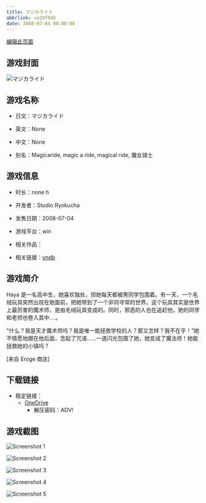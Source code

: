```yaml
---
title: マジカライド
abbrlink: ce29f9db
date: 2008-07-04 00:00:00
---
```

[编辑此页面](https://github.com/ACG-3/ADV3-source/blob/main/source/_posts/games/%E3%83%9E%E3%82%B8%E3%82%AB%E3%83%A9%E3%82%A4%E3%83%89.md)

## 游戏封面

![マジカライド](https://pan.timero.xyz/d/onedrive/img_lib_001/%E3%83%9E%E3%82%B8%E3%82%AB%E3%83%A9%E3%82%A4%E3%83%89_cover.avif)


## 游戏名称

- 日文：マジカライド
- 英文：None
- 中文：None

- 别名：Magicaride, magic a ride, magical ride, 魔女骑士


## 游戏信息

- 时长：none h
- 开发者：Studio Ryokucha
- 发售日期：2008-07-04
- 游戏平台：win
- 相关作品：

- 相关链接：[vndb](https://vndb.org/v825)


## 游戏简介

Haya 是一名高中生，她喜欢独处，但她每天都被男同学包围着。有一天，一个毛绒玩具突然出现在她面前，把她带到了一个非同寻常的世界。这个玩具其实是世界上最厉害的魔术师，是由毛绒玩具变成的。同时，邪恶的人也在追赶他，她的同学和老师也卷入其中....。

"什么？我是天才魔术师吗？我是唯一能拯救学校的人？那又怎样？我不在乎！"她不情愿地跟在他后面，念起了咒语......一道闪光包围了她，她变成了魔法师！她能拯救她的小镇吗？

[来自 Eroge 商店]


## 下载链接

- 稳定链接：
    - [OneDrive](https://pan.timero.xyz/onedrive/adv_lib_001/%E3%83%9E%E3%82%B8%E3%82%AB%E3%83%A9%E3%82%A4%E3%83%89)
        - 解压密码：ADV!



## 游戏截图


![Screenshot 1](https://pan.timero.xyz/d/onedrive/img_lib_001/%E3%83%9E%E3%82%B8%E3%82%AB%E3%83%A9%E3%82%A4%E3%83%89_Screenshot_1.avif)

![Screenshot 2](https://pan.timero.xyz/d/onedrive/img_lib_001/%E3%83%9E%E3%82%B8%E3%82%AB%E3%83%A9%E3%82%A4%E3%83%89_Screenshot_2.avif)

![Screenshot 3](https://pan.timero.xyz/d/onedrive/img_lib_001/%E3%83%9E%E3%82%B8%E3%82%AB%E3%83%A9%E3%82%A4%E3%83%89_Screenshot_3.avif)

![Screenshot 4](https://pan.timero.xyz/d/onedrive/img_lib_001/%E3%83%9E%E3%82%B8%E3%82%AB%E3%83%A9%E3%82%A4%E3%83%89_Screenshot_4.avif)

![Screenshot 5](https://pan.timero.xyz/d/onedrive/img_lib_001/%E3%83%9E%E3%82%B8%E3%82%AB%E3%83%A9%E3%82%A4%E3%83%89_Screenshot_5.avif)

